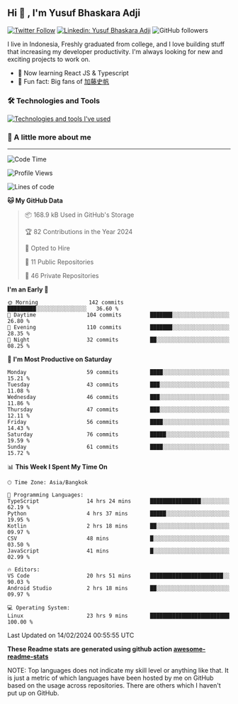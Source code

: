 ## Hi 👋 ,  I'm Yusuf Bhaskara Adji

[![Twitter Follow](https://img.shields.io/twitter/follow/frelein_asli?label=Follow)](https://twitter.com/intent/follow?screen_name=frelein_asli)
[![Linkedin: Yusuf Bhaskara Adji](https://img.shields.io/badge/-yusufadji-blue?style=flat-square&logo=Linkedin&logoColor=white&link=https://www.linkedin.com/in/yusuf-bhaskara-adji/)](https://www.linkedin.com/in/yusuf-bhaskara-adji/)
![GitHub followers](https://img.shields.io/github/followers/yusufadji?label=Follow&style=social)


I live in Indonesia, Freshly graduated from college, and I love building stuff that increasing my developer productivity. I'm always looking for new and exciting projects to work on.

- 🌱 Now learning React JS & Typescript
- 🐻 Fun fact: Big fans of [加藤史帆](https://www.instagram.com/katoshi.official/)

### 🛠️ Technologies and Tools
[![Technologies and tools I've used](https://skillicons.dev/icons?i=html,css,js,ts,php,python,kotlin,tailwind,bootstrap,next,express,sequelize,mysql,firebase,vercel,vscode,androidstudio,bash,git,postman,figma,docker,linux&perline=12)](#)

### 🐣 A little more about me
---

<!--START_SECTION:waka-->
![Code Time](http://img.shields.io/badge/Code%20Time-893%20hrs%2049%20mins-blue)

![Profile Views](http://img.shields.io/badge/Profile%20Views-0-blue)

![Lines of code](https://img.shields.io/badge/From%20Hello%20World%20I%27ve%20Written-61.9%20thousand%20lines%20of%20code-blue)

**🐱 My GitHub Data** 

> 📦 168.9 kB Used in GitHub's Storage 
 > 
> 🏆 82 Contributions in the Year 2024
 > 
> 💼 Opted to Hire
 > 
> 📜 11 Public Repositories 
 > 
> 🔑 46 Private Repositories 
 > 
**I'm an Early 🐤** 

```text
🌞 Morning                142 commits         █████████░░░░░░░░░░░░░░░░   36.60 % 
🌆 Daytime                104 commits         ███████░░░░░░░░░░░░░░░░░░   26.80 % 
🌃 Evening                110 commits         ███████░░░░░░░░░░░░░░░░░░   28.35 % 
🌙 Night                  32 commits          ██░░░░░░░░░░░░░░░░░░░░░░░   08.25 % 
```
📅 **I'm Most Productive on Saturday** 

```text
Monday                   59 commits          ████░░░░░░░░░░░░░░░░░░░░░   15.21 % 
Tuesday                  43 commits          ███░░░░░░░░░░░░░░░░░░░░░░   11.08 % 
Wednesday                46 commits          ███░░░░░░░░░░░░░░░░░░░░░░   11.86 % 
Thursday                 47 commits          ███░░░░░░░░░░░░░░░░░░░░░░   12.11 % 
Friday                   56 commits          ████░░░░░░░░░░░░░░░░░░░░░   14.43 % 
Saturday                 76 commits          █████░░░░░░░░░░░░░░░░░░░░   19.59 % 
Sunday                   61 commits          ████░░░░░░░░░░░░░░░░░░░░░   15.72 % 
```


📊 **This Week I Spent My Time On** 

```text
🕑︎ Time Zone: Asia/Bangkok

💬 Programming Languages: 
TypeScript               14 hrs 24 mins      ████████████████░░░░░░░░░   62.19 % 
Python                   4 hrs 37 mins       █████░░░░░░░░░░░░░░░░░░░░   19.95 % 
Kotlin                   2 hrs 18 mins       ██░░░░░░░░░░░░░░░░░░░░░░░   09.97 % 
CSV                      48 mins             █░░░░░░░░░░░░░░░░░░░░░░░░   03.50 % 
JavaScript               41 mins             █░░░░░░░░░░░░░░░░░░░░░░░░   02.99 % 

🔥 Editors: 
VS Code                  20 hrs 51 mins      ███████████████████████░░   90.03 % 
Android Studio           2 hrs 18 mins       ██░░░░░░░░░░░░░░░░░░░░░░░   09.97 % 

💻 Operating System: 
Linux                    23 hrs 9 mins       █████████████████████████   100.00 % 
```


 Last Updated on 14/02/2024 00:55:55 UTC
<!--END_SECTION:waka-->

**These Readme stats are generated using github action [awesome-readme-stats](https://github.com/anmol098/waka-readme-stats)**

NOTE: Top languages does not indicate my skill level or anything like that. It is just a metric of which languages have been hosted by me on GitHub based on the usage across repositories. There are others which I haven't put up on GitHub.